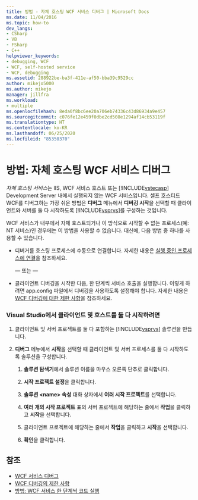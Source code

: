 ```yaml
---
title: 방법 - 자체 호스팅 WCF 서비스 디버그 | Microsoft Docs
ms.date: 11/04/2016
ms.topic: how-to
dev_langs:
- CSharp
- VB
- FSharp
- C++
helpviewer_keywords:
- debugging, WCF
- WCF, self-hosted service
- WCF, debugging
ms.assetid: 288922be-ba3f-411e-af50-bba39c9529cc
author: mikejo5000
ms.author: mikejo
manager: jillfra
ms.workload:
- multiple
ms.openlocfilehash: 8eda0f8bc6ee20a706eb74336c43d86934a9e457
ms.sourcegitcommit: c076fe12e459f0dbe2cd508e1294af14cb53119f
ms.translationtype: HT
ms.contentlocale: ko-KR
ms.lasthandoff: 06/25/2020
ms.locfileid: "85350370"
---
```

# <a name="how-to-debug-a-self-hosted-wcf-service"></a>방법: 자체 호스팅 WCF 서비스 디버그
*자체 호스팅 서비스*는 IIS, WCF 서비스 호스트 또는 [!INCLUDE[vstecasp](../code-quality/includes/vstecasp_md.md)] Development Server 내에서 실행되지 않는 WCF 서비스입니다. 셀프 호스티드 WCF를 디버그하는 가장 쉬운 방법은 **디버그** 메뉴에서 **디버깅 시작**을 선택할 때 클라이언트와 서버를 둘 다 시작하도록 [!INCLUDE[vsprvs](../code-quality/includes/vsprvs_md.md)]를 구성하는 것입니다.

 WCF 서비스가 내부에서 자체 호스트되거나 이 방식으로 시작할 수 없는 프로세스(예: NT 서비스)인 경우에는 이 방법을 사용할 수 없습니다. 대신에, 다음 방법 중 하나를 사용할 수 있습니다.

- 디버거를 호스팅 프로세스에 수동으로 연결합니다. 자세한 내용은 [실행 중인 프로세스에 연결](../debugger/attach-to-running-processes-with-the-visual-studio-debugger.md)을 참조하세요.

     — 또는 —

- 클라이언트 디버깅을 시작한 다음, 한 단계씩 서비스 호출을 실행합니다. 이렇게 하려면 app.config 파일에서 디버깅을 사용하도록 설정해야 합니다. 자세한 내용은 [WCF 디버깅에 대한 제한 사항](../debugger/limitations-on-wcf-debugging.md)을 참조하세요.

### <a name="to-start-both-client-and-host-from-visual-studio"></a>Visual Studio에서 클라이언트 및 호스트를 둘 다 시작하려면

1. 클라이언트 및 서버 프로젝트를 둘 다 포함하는 [!INCLUDE[vsprvs](../code-quality/includes/vsprvs_md.md)] 솔루션을 만듭니다.

2. **디버그** 메뉴에서 **시작**을 선택할 때 클라이언트 및 서버 프로세스를 둘 다 시작하도록 솔루션을 구성합니다.

   1. **솔루션 탐색기**에서 솔루션 이름을 마우스 오른쪽 단추로 클릭합니다.

   2. **시작 프로젝트 설정**을 클릭합니다.

   3. **솔루션 \<name> 속성** 대화 상자에서 **여러 시작 프로젝트**를 선택합니다.

   4. **여러 개의 시작 프로젝트** 표의 서버 프로젝트에 해당하는 줄에서 **작업**을 클릭하고 **시작**을 선택합니다.

   5. 클라이언트 프로젝트에 해당하는 줄에서 **작업**을 클릭하고 **시작**을 선택합니다.

   6. **확인**을 클릭합니다.

## <a name="see-also"></a>참조
- [WCF 서비스 디버그](../debugger/debugging-wcf-services.md)
- [WCF 디버깅의 제한 사항](../debugger/limitations-on-wcf-debugging.md)
- [방법: WCF 서비스 한 단계씩 코드 실행](../debugger/how-to-step-into-wcf-services.md)